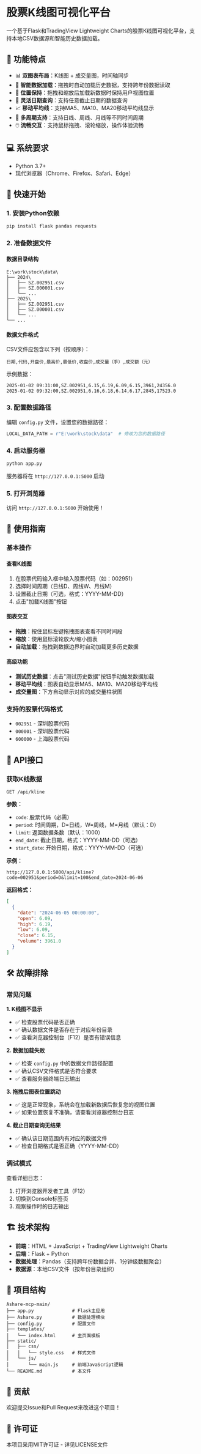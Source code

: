 # 股票K线图可视化平台

一个基于Flask和TradingView Lightweight Charts的股票K线图可视化平台，支持本地CSV数据源和智能历史数据加载。

## 🌟 功能特点

- 📊 **双图表布局**：K线图 + 成交量图，时间轴同步
- 🔄 **智能数据加载**：拖拽时自动加载历史数据，支持跨年份数据读取
- 📍 **位置保持**：拖拽和缩放后加载新数据时保持用户视图位置
- 📅 **灵活日期查询**：支持任意截止日期的数据查询
- 📈 **移动平均线**：支持MA5、MA10、MA20移动平均线显示
- 🎯 **多周期支持**：支持日线、周线、月线等不同时间周期
- 🖱️ **流畅交互**：支持鼠标拖拽、滚轮缩放，操作体验流畅

## 💻 系统要求

- Python 3.7+
- 现代浏览器（Chrome、Firefox、Safari、Edge）

## 🚀 快速开始

### 1. 安装Python依赖
```bash
pip install flask pandas requests
```

### 2. 准备数据文件

#### 数据目录结构
```
E:\work\stock\data\
├── 2024\
│   ├── SZ.002951.csv
│   ├── SZ.000001.csv
│   └── ...
├── 2025\
│   ├── SZ.002951.csv
│   ├── SZ.000001.csv
│   └── ...
└── ...
```

#### 数据文件格式
CSV文件应包含以下列（按顺序）：
```
日期,代码,开盘价,最高价,最低价,收盘价,成交量（手）,成交额（元）
```

示例数据：
```csv
2025-01-02 09:31:00,SZ.002951,6.15,6.19,6.09,6.15,3961,24356.0
2025-01-02 09:32:00,SZ.002951,6.16,6.18,6.14,6.17,2845,17523.0
```

### 3. 配置数据路径

编辑 `config.py` 文件，设置您的数据路径：
```python
LOCAL_DATA_PATH = r"E:\work\stock\data"  # 修改为您的数据路径
```

### 4. 启动服务器
```bash
python app.py
```

服务器将在 `http://127.0.0.1:5000` 启动

### 5. 打开浏览器
访问 `http://127.0.0.1:5000` 开始使用！

## 📖 使用指南

### 基本操作

#### 查看K线图
1. 在股票代码输入框中输入股票代码（如：002951）
2. 选择时间周期（日线D、周线W、月线M）
3. 设置截止日期（可选，格式：YYYY-MM-DD）
4. 点击"加载K线图"按钮

#### 图表交互
- **拖拽**：按住鼠标左键拖拽图表查看不同时间段
- **缩放**：使用鼠标滚轮放大/缩小图表
- **自动加载**：拖拽到数据边界时自动加载更多历史数据

#### 高级功能
- **测试历史数据**：点击"测试历史数据"按钮手动触发数据加载
- **移动平均线**：图表自动显示MA5、MA10、MA20移动平均线
- **成交量图**：下方自动显示对应的成交量柱状图

### 支持的股票代码格式
- `002951` - 深圳股票代码
- `000001` - 深圳股票代码
- `600000` - 上海股票代码

## 🔧 API接口

### 获取K线数据
```
GET /api/kline
```

**参数：**
- `code`: 股票代码（必需）
- `period`: 时间周期，D=日线，W=周线，M=月线（默认：D）
- `limit`: 返回数据条数（默认：1000）
- `end_date`: 截止日期，格式：YYYY-MM-DD（可选）
- `start_date`: 开始日期，格式：YYYY-MM-DD（可选）

**示例：**
```
http://127.0.0.1:5000/api/kline?code=002951&period=D&limit=100&end_date=2024-06-06
```

**返回格式：**
```json
[
  {
    "date": "2024-06-05 00:00:00",
    "open": 6.09,
    "high": 6.19,
    "low": 6.09,
    "close": 6.15,
    "volume": 3961.0
  }
]
```

## 🛠️ 故障排除

### 常见问题

**1. K线图不显示**
- ✅ 检查股票代码是否正确
- ✅ 确认数据文件是否存在于对应年份目录
- ✅ 查看浏览器控制台（F12）是否有错误信息

**2. 数据加载失败**
- ✅ 检查 `config.py` 中的数据文件路径配置
- ✅ 确认CSV文件格式是否符合要求
- ✅ 查看服务器终端日志输出

**3. 拖拽后图表位置跳动**
- ✅ 这是正常现象，系统会在加载新数据后恢复您的视图位置
- ✅ 如果位置恢复不准确，请查看浏览器控制台日志

**4. 截止日期查询无结果**
- ✅ 确认该日期范围内有对应的数据文件
- ✅ 检查日期格式是否正确（YYYY-MM-DD）

### 调试模式

查看详细日志：
1. 打开浏览器开发者工具（F12）
2. 切换到Console标签页
3. 观察操作时的日志输出

## 🏗️ 技术架构

- **前端**：HTML + JavaScript + TradingView Lightweight Charts
- **后端**：Flask + Python
- **数据处理**：Pandas（支持跨年份数据合并、1分钟级数据聚合）
- **数据源**：本地CSV文件（按年份目录组织）

## 📁 项目结构

```
Ashare-mcp-main/
├── app.py              # Flask主应用
├── Ashare.py           # 数据处理模块
├── config.py           # 配置文件
├── templates/
│   └── index.html      # 主页面模板
├── static/
│   ├── css/
│   │   └── style.css   # 样式文件
│   └── js/
│       └── main.js     # 前端JavaScript逻辑
└── README.md           # 本文件
```

## 🤝 贡献

欢迎提交Issue和Pull Request来改进这个项目！

## 📄 许可证

本项目采用MIT许可证 - 详见LICENSE文件